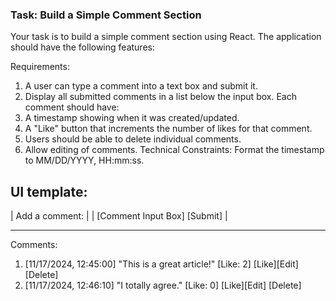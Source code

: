 ### Task: Build a Simple Comment Section

Your task is to build a simple comment section using React. The application should have the following features:

Requirements:

1. A user can type a comment into a text box and submit it.
2. Display all submitted comments in a list below the input box.
   Each comment should have:
3. A timestamp showing when it was created/updated.
4. A "Like" button that increments the number of likes for that comment.
5. Users should be able to delete individual comments.
6. Allow editing of comments.
   Technical Constraints:
   Format the timestamp to MM/DD/YYYY, HH:mm:ss.

## UI template:

| Add a comment: |
| [Comment Input Box] [Submit] |

---

Comments:

1. [11/17/2024, 12:45:00] "This is a great article!" [Like: 2] [Like][Edit] [Delete]
2. [11/17/2024, 12:46:10] "I totally agree." [Like: 0] [Like][Edit] [Delete]
